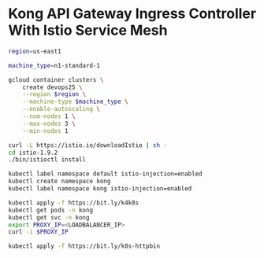 # Kong API Gateway Ingress Controller With Istio Service Mesh

```bash
region=us-east1 

machine_type=n1-standard-1

gcloud container clusters \
    create devops25 \
    --region $region \
    --machine-type $machine_type \
    --enable-autoscaling \
    --num-nodes 1 \
    --max-nodes 3 \
    --min-nodes 1
```

```bash
curl -L https://istio.io/downloadIstio | sh -
cd istio-1.9.2
./bin/istioctl install
```

```bash
kubectl label namespace default istio-injection=enabled
kubectl create namespace kong
kubectl label namespace kong istio-injection=enabled
```
```bash
kubectl apply -f https://bit.ly/k4k8s
kubectl get pods -n kong
kubectl get svc -n kong
export PROXY_IP=<LOADBALANCER_IP>
curl -i $PROXY_IP
```

```bash
kubectl apply -f https://bit.ly/k8s-httpbin
